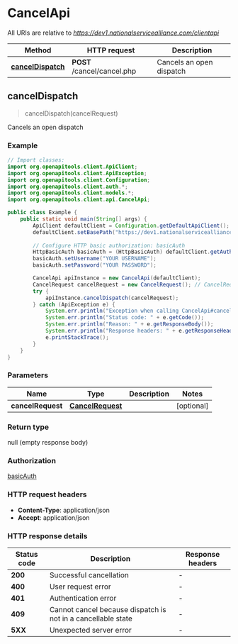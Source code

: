 # CancelApi

All URIs are relative to *https://dev1.nationalservicealliance.com/clientapi*

| Method | HTTP request | Description |
|------------- | ------------- | -------------|
| [**cancelDispatch**](CancelApi.md#cancelDispatch) | **POST** /cancel/cancel.php | Cancels an open dispatch |



## cancelDispatch

> cancelDispatch(cancelRequest)

Cancels an open dispatch

### Example

```java
// Import classes:
import org.openapitools.client.ApiClient;
import org.openapitools.client.ApiException;
import org.openapitools.client.Configuration;
import org.openapitools.client.auth.*;
import org.openapitools.client.models.*;
import org.openapitools.client.api.CancelApi;

public class Example {
    public static void main(String[] args) {
        ApiClient defaultClient = Configuration.getDefaultApiClient();
        defaultClient.setBasePath("https://dev1.nationalservicealliance.com/clientapi");
        
        // Configure HTTP basic authorization: basicAuth
        HttpBasicAuth basicAuth = (HttpBasicAuth) defaultClient.getAuthentication("basicAuth");
        basicAuth.setUsername("YOUR USERNAME");
        basicAuth.setPassword("YOUR PASSWORD");

        CancelApi apiInstance = new CancelApi(defaultClient);
        CancelRequest cancelRequest = new CancelRequest(); // CancelRequest | 
        try {
            apiInstance.cancelDispatch(cancelRequest);
        } catch (ApiException e) {
            System.err.println("Exception when calling CancelApi#cancelDispatch");
            System.err.println("Status code: " + e.getCode());
            System.err.println("Reason: " + e.getResponseBody());
            System.err.println("Response headers: " + e.getResponseHeaders());
            e.printStackTrace();
        }
    }
}
```

### Parameters


| Name | Type | Description  | Notes |
|------------- | ------------- | ------------- | -------------|
| **cancelRequest** | [**CancelRequest**](CancelRequest.md)|  | [optional] |

### Return type

null (empty response body)

### Authorization

[basicAuth](../README.md#basicAuth)

### HTTP request headers

- **Content-Type**: application/json
- **Accept**: application/json


### HTTP response details
| Status code | Description | Response headers |
|-------------|-------------|------------------|
| **200** | Successful cancellation |  -  |
| **400** | User request error |  -  |
| **401** | Authentication error |  -  |
| **409** | Cannot cancel because dispatch is not in a cancellable state |  -  |
| **5XX** | Unexpected server error |  -  |

